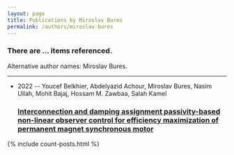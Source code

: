 ```yaml
---
layout: page
title: Publications by Miroslav Bures
permalink: /authors/miroslav-bures
---
```


<h3 id="number-posts">There are ... items referenced.</h3>
<p id='info-authors'>Alternative author names: Miroslav Bures.</p>
<hr />
<ul class="post-list">
<li><span class='post-meta'>2022 -- Youcef Belkhier, Abdelyazid Achour, Miroslav Bures, Nasim Ullah, Mohit Bajaj, Hossam M. Zawbaa, Salah Kamel</span><h3><a class='post-link' href="{{ site.baseurl }}/interconnection-and-damping-assignment-passivity-based-non-linear-observer-control-for-efficiency-maximization-of-permanent-magnet-synchronous-motor">Interconnection and damping assignment passivity-based non-linear observer control for efficiency maximization of permanent magnet synchronous motor</a></h3></li>

</ul>
{% include count-posts.html %}
